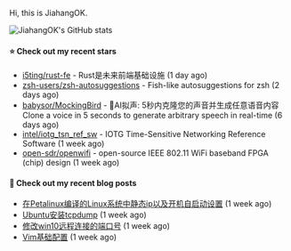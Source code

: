 Hi, this is JiahangOK.

![JiahangOK's GitHub stats](https://github-readme-stats.vercel.app/api?username=jiahangok&count_private=true)

#### ⭐ Check out my recent stars

- [i5ting/rust-fe](https://github.com/i5ting/rust-fe) - Rust是未来前端基础设施 (1 day ago)
- [zsh-users/zsh-autosuggestions](https://github.com/zsh-users/zsh-autosuggestions) - Fish-like autosuggestions for zsh (2 days ago)
- [babysor/MockingBird](https://github.com/babysor/MockingBird) - 🚀AI拟声: 5秒内克隆您的声音并生成任意语音内容 Clone a voice in 5 seconds to generate arbitrary speech in real-time (6 days ago)
- [intel/iotg_tsn_ref_sw](https://github.com/intel/iotg_tsn_ref_sw) - IOTG Time-Sensitive Networking Reference Software (1 week ago)
- [open-sdr/openwifi](https://github.com/open-sdr/openwifi) - open-source IEEE 802.11 WiFi baseband FPGA (chip) design (1 week ago)

#### 📜 Check out my recent blog posts

- [在Petalinux编译的Linux系统中静态ip以及开机自启动设置](http://example.com/2021/12/05/Petalinux%E7%BC%96%E8%AF%91%E7%9A%84Linux%E7%B3%BB%E7%BB%9F%E4%B8%AD%E9%9D%99%E6%80%81ip%E4%BB%A5%E5%8F%8A%E5%BC%80%E6%9C%BA%E8%87%AA%E5%90%AF%E5%8A%A8%E8%AE%BE%E7%BD%AE/) (1 week ago)
- [Ubuntu安装tcpdump](http://example.com/2021/12/04/Ubuntu%E5%AE%89%E8%A3%85tcpdump/) (1 week ago)
- [修改win10远程连接的端口号](http://example.com/2021/12/03/%E4%BF%AE%E6%94%B9win10%E8%BF%9C%E7%A8%8B%E8%BF%9E%E6%8E%A5%E7%9A%84%E7%AB%AF%E5%8F%A3%E5%8F%B7/) (1 week ago)
- [Vim基础配置](http://example.com/2021/12/03/Vim%E5%9F%BA%E7%A1%80%E9%85%8D%E7%BD%AE/) (1 week ago)